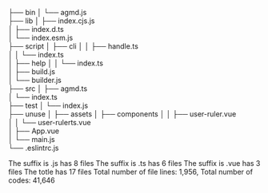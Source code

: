 ├── bin
│ └── agmd.js            
├── lib
│ ├── index.cjs.js            
│ ├── index.d.ts            
│ └── index.esm.js            
├── script
│ ├── cli
│ │ ├── handle.ts            
│ │ └── index.ts            
│ ├── help
│ │ └── index.ts            
│ ├── build.js            
│ └── builder.js            
├── src
│ ├── agmd.ts            
│ └── index.ts            
├── test
│ └── index.js            
├── unuse
│ ├── assets
│ ├── components
│ │ ├── user-ruler.vue            
│ │ └── user-rulerts.vue            
│ ├── App.vue            
│ └── main.js            
└── .eslintrc.js            

The suffix is .js has 8 files
The suffix is .ts has 6 files
The suffix is .vue has 3 files
The totle  has 17 files
Total number of file lines: 1,956,
Total number of codes: 41,646 
